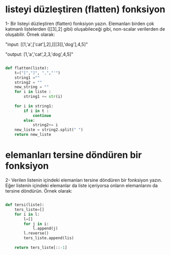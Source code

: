 # listeyi düzleştiren (flatten) fonksiyon 
1- Bir listeyi düzleştiren (flatten) fonksiyon yazın. Elemanları birden çok katmanlı listelerden ([[3],2] gibi) oluşabileceği gibi, non-scalar verilerden de oluşabilir. Örnek olarak:

"input: [[1,'a',['cat'],2],[[[3]],'dog'],4,5]"

"output: [1,'a','cat',2,3,'dog',4,5]"
```python

def flatten(liste):
    t=("[","]", ",","'")
    string1 =""
    string2 = ""
    new_string = ""
    for i in liste :
        string1 += str(i)
    
    for i in string1:
        if i in t :
            continue
        else:
            string2+= i
    new_liste = string2.split(" ")
    return new_liste

```

# elemanları tersine döndüren bir fonksiyon

2- Verilen listenin içindeki elemanları tersine döndüren bir fonksiyon yazın. Eğer listenin içindeki elemanlar da liste içeriyorsa onların elemanlarını da tersine döndürün. Örnek olarak:

```python

def tersi(liste):
    ters_liste=[]
    for i in l:
        l=[]
        for j in i:
            l.append(j)
        l.reverse()
        ters_liste.append(lis)
    
    return ters_liste[::-1]

``` 


